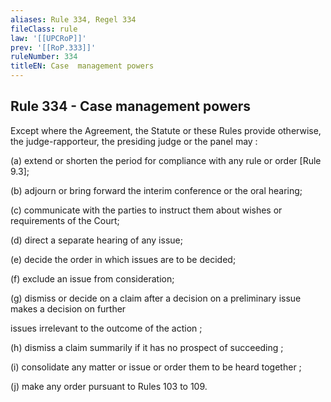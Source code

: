 ```yaml
---
aliases: Rule 334, Regel 334
fileClass: rule
law: '[[UPCRoP]]'
prev: '[[RoP.333]]'
ruleNumber: 334
titleEN: Case  management powers
---
```


## Rule 334 - Case  management powers

Except where the Agreement, the Statute or these Rules provide otherwise, the judge-rapporteur, the presiding judge or the panel may : 

   (a) extend or shorten the period for compliance with any rule or order [Rule 9.3]; 

   (b) adjourn or bring forward the interim conference or the oral hearing;  

   (c) communicate with the parties to instruct them about wishes or requirements of the Court;  

   (d) direct a separate hearing of any issue;  

   (e) decide the order in which issues are to be decided;  

   (f) exclude an issue from consideration;  

   (g) dismiss or decide on a claim after a decision on a preliminary issue makes a decision on further 

   issues irrelevant to the outcome of the action ; 

   (h) dismiss a claim summarily if it has no prospect of succeeding ; 

   (i) consolidate any matter or issue or order them to be heard together ;  

   (j) make any order pursuant to Rules  103 to 109.